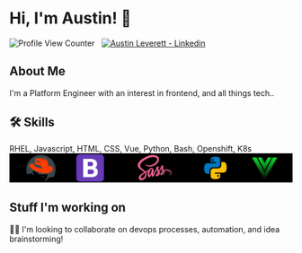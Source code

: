 
# Hi, I'm Austin! 👋
![Profile View Counter](https://komarev.com/ghpvc/?username=miliaus)&nbsp;&nbsp;
[![Austin Leverett - Linkedin](https://img.shields.io/badge/Austin_Leverett-Linkedin-blue?logo=LinkedIn&logoColor=white)](https://www.linkedin.com/in/all09/)


## About Me
I'm a Platform Engineer with an interest in frontend, and all things tech..



## 🛠 Skills
RHEL, Javascript, HTML, CSS, Vue, Python, Bash, Openshift, K8s
![Logo](https://github.com/MiliAus/MiliAus/blob/cd4cd54f0d70065b5b24a3b176a4306a7e540b3a/tech%20stack.png)


## Stuff I'm working on

👯‍♀️ I'm looking to collaborate on devops processes, automation, and idea brainstorming!
















